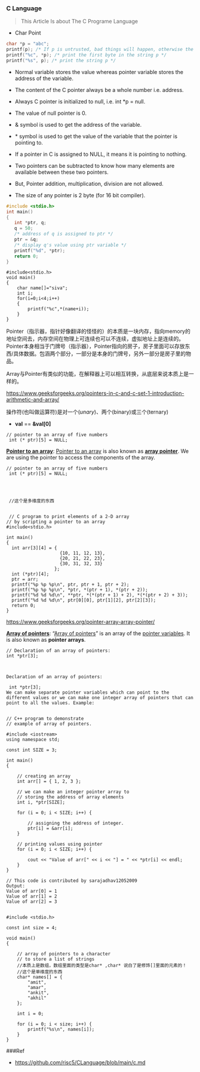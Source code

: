 ### C Language
>This Article Is about The C Programe Language


* Char Point

```c
char *p = "abc";
printf(p); /* If p is untrusted, bad things will happen, otherwise the string p is written. */
printf("%c", *p); /* print the first byte in the string p */
printf("%s", p); /* print the string p */

```

 




- Normal variable stores the value whereas pointer variable stores the address of the variable.
- The content of the C pointer always be a whole number i.e. address.
- Always C pointer is initialized to null, i.e. int *p = null.
- The value of null pointer is 0.

- & symbol is used to get the address of the variable.
- \* symbol is used to get the value of the variable that the pointer is pointing to.
- If a pointer in C is assigned to NULL, it means it is pointing to nothing.
- Two pointers can be subtracted to know how many elements are available between these two pointers.

- But, Pointer addition, multiplication, division are not allowed.
- The size of any pointer is 2 byte (for 16 bit compiler).



~~~c
#include <stdio.h>
int main()
{
   int *ptr, q;
   q = 50;
   /* address of q is assigned to ptr */
   ptr = &q;
   /* display q's value using ptr variable */
   printf("%d", *ptr);
   return 0;
}
~~~







~~~shell
#include<stdio.h>
void main()
{ 
    char name[]="siva";
    int i;
    for(i=0;i<4;i++)
    {
        printf("%c",*(name+i));
    }
} 
~~~





Pointer（指示器，指针好像翻译的怪怪的）的本质是一块内存，指向memory的地址空间去，内存空间在物理上可连续也可以不连续，虚拟地址上是连续的。Pointer本身相当于门牌号（指示器），Pointer指向的房子，房子里面可以存放东西/具体数据。包涵两个部分，一部分是本身的门牌号，另外一部分是房子里的物品。



Array与Pointer有类似的功能，在解释器上可以相互转换，从底层来说本质上是一样的。

https://www.geeksforgeeks.org/pointers-in-c-and-c-set-1-introduction-arithmetic-and-array/

操作符(也叫做运算符)是对一个(*unary*)、两个(binary)或三个(ternary)



* **val** == **&val[0]**



```
// pointer to an array of five numbers
 int (* ptr)[5] = NULL;   
```

[**Pointer to an array**](https://www.geeksforgeeks.org/pointer-array-array-pointer/): [Pointer to an array](https://www.geeksforgeeks.org/pointer-array-array-pointer/) is also known as **[array pointer](https://www.geeksforgeeks.org/pointer-array-array-pointer/)**. We are using the pointer to access the components of the array.

```
// pointer to an array of five numbers
 int (* ptr)[5] = NULL;  
 
 
 
 
 //这个是多维度的东西
 
 
 // C program to print elements of a 2-D array
// by scripting a pointer to an array
#include<stdio.h>
 
int main()
{
  int arr[3][4] = {
                    {10, 11, 12, 13},
                    {20, 21, 22, 23},
                    {30, 31, 32, 33}
                  };
  int (*ptr)[4];
  ptr = arr;
  printf("%p %p %p\n", ptr, ptr + 1, ptr + 2);
  printf("%p %p %p\n", *ptr, *(ptr + 1), *(ptr + 2));
  printf("%d %d %d\n", **ptr, *(*(ptr + 1) + 2), *(*(ptr + 2) + 3));
  printf("%d %d %d\n", ptr[0][0], ptr[1][2], ptr[2][3]);
  return 0;
}

```

https://www.geeksforgeeks.org/pointer-array-array-pointer/



[**Array of pointers**](https://www.geeksforgeeks.org/pointers-in-c-and-c-set-1-introduction-arithmetic-and-array/): “[Array of pointers](https://www.geeksforgeeks.org/pointers-in-c-and-c-set-1-introduction-arithmetic-and-array/)” is an array of the [pointer variables](https://www.geeksforgeeks.org/pointers-c-examples/). It is also known as **pointer arrays**.  



~~~shell
// Declaration of an array of pointers:
int *ptr[3];
~~~

~~~shell


Declaration of an array of pointers:

 int *ptr[3];
We can make separate pointer variables which can point to the different values or we can make one integer array of pointers that can point to all the values. Example: 


// C++ program to demonstrate
// example of array of pointers.
 
#include <iostream>
using namespace std;
 
const int SIZE = 3;
 
int main()
{
 
    // creating an array
    int arr[] = { 1, 2, 3 };
 
    // we can make an integer pointer array to
    // storing the address of array elements
    int i, *ptr[SIZE];
 
    for (i = 0; i < SIZE; i++) {
 
        // assigning the address of integer.
        ptr[i] = &arr[i];
    }
 
    // printing values using pointer
    for (i = 0; i < SIZE; i++) {
 
        cout << "Value of arr[" << i << "] = " << *ptr[i] << endl;
    }
}
 
// This code is contributed by sarajadhav12052009
Output:
Value of arr[0] = 1
Value of arr[1] = 2
Value of arr[2] = 3


~~~

~~~shell
#include <stdio.h>
 
const int size = 4;
 
void main()
{
 
    // array of pointers to a character
    // to store a list of strings
    //本质上是数组，数组里面的类型是char* ,char* 说白了是修饰[]里面的元素的！
    //这个是单维度的东西
    char* names[] = {
        "amit",
        "amar",
        "ankit",
        "akhil"
    };
 
    int i = 0;
 
    for (i = 0; i < size; i++) {
        printf("%s\n", names[i]);
    }
}
~~~











###Ref
* https://github.com/risc5/CLanguage/blob/main/c.md
